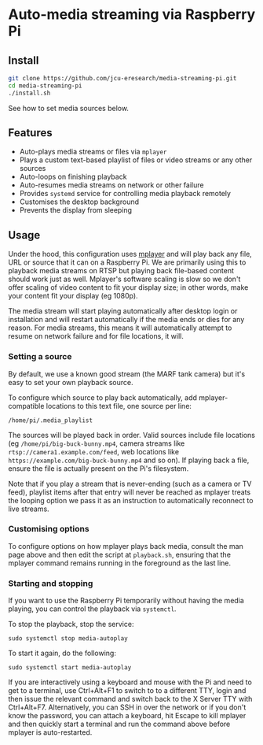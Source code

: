 # Auto-media streaming via Raspberry Pi

## Install

```bash
git clone https://github.com/jcu-eresearch/media-streaming-pi.git
cd media-streaming-pi
./install.sh
```

See how to set media sources below.

## Features

* Auto-plays media streams or files via `mplayer`
* Plays a custom text-based playlist of files or video streams or any other
  sources
* Auto-loops on finishing playback
* Auto-resumes media streams on network or other failure
* Provides `systemd` service for controlling media playback remotely
* Customises the desktop background
* Prevents the display from sleeping

## Usage

Under the hood, this configuration uses
[mplayer](https://mplayerhq.hu/DOCS/man/en/mplayer.1.html) and will play back
any file, URL or source that it can on a Raspberry Pi.  We are primarily using
this to playback media streams on RTSP but playing back file-based content
should work just as well.  Mplayer's software scaling is slow so we don't
offer scaling of video content to fit your display size; in other words, make
your content fit your display (eg 1080p).

The media stream will start playing automatically after desktop login or
installation and will restart automatically if the media ends or dies for any
reason.  For media streams, this means it will automatically attempt to resume
on network failure and for file locations, it will.

### Setting a source

By default, we use a known good stream (the MARF tank camera) but it's easy to
set your own playback source.

To configure which source to play back automatically, add
mplayer-compatible locations to this text file, one source per line:

    /home/pi/.media_playlist

The sources will be played back in order.  Valid sources include file
locations (eg `/home/pi/big-buck-bunny.mp4`, camera streams like
`rtsp://camera1.example.com/feed`, web locations like
`https://example.com/big-buck-bunny.mp4` and so on).  If playing back a file,
ensure the file is actually present on the Pi's filesystem.

Note that if you play a stream that is never-ending (such as a camera or TV
feed), playlist items after that entry will never be reached as mplayer
treats the looping option we pass it as an instruction to automatically
reconnect to live streams.

### Customising options

To configure options on how mplayer plays back media, consult the man
page above and then edit the script at `playback.sh`, ensuring that the mplayer
command remains running in the foreground as the last line.

### Starting and stopping

If you want to use the Raspberry Pi temporarily without having the media
playing, you can control the playback via `systemctl`.

To stop the playback, stop the service:

    sudo systemctl stop media-autoplay

To start it again, do the following:

    sudo systemctl start media-autoplay

If you are interactively using a keyboard and mouse with the Pi and need to
get to a terminal, use Ctrl+Alt+F1 to switch to to a different TTY, login and
then issue the relevant command and switch back to the X Server TTY with
Ctrl+Alt+F7.  Alternatively, you can SSH in over the network or if you don't
know the password, you can attach a keyboard, hit Escape to kill mplayer and
then quickly start a terminal and run the command above before mplayer is
auto-restarted.
